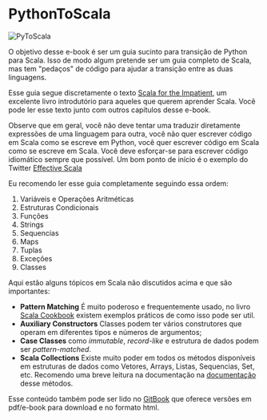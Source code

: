 PythonToScala
=============
![PyToScala](https://farm4.staticflickr.com/3865/14938431420_58b1ffaaa9.jpg)

O objetivo desse e-book é ser um guia sucinto para transição de Python para Scala. Isso de modo algum pretende ser um guia completo de Scala, mas tem "pedaços" de código para ajudar a transição entre as duas linguagens.

Esse guia segue discretamente o texto [Scala for the Impatient](http://www.horstmann.com/scala/index.html), um excelente livro introdutório para aqueles que querem aprender Scala. Você pode ler esse texto junto com outros capítulos desse e-book.

Observe que em geral, você não deve tentar uma traduzir diretamente expressões de uma linguagem para outra, você não quer escrever código em Scala como se escreve em Python, você quer escrever código em Scala como se escreve em Scala. Você deve esforçar-se para escrever código idiomático sempre que possível. Um bom ponto de início é o exemplo do Twitter [Effective Scala](http://twitter.github.io/effectivescala/)

Eu recomendo ler esse guia completamente seguindo essa ordem:

1. Variáveis e Operações Aritméticas
2. Estruturas Condicionais
3. Funções
4. Strings
5. Sequencias
6. Maps
7. Tuplas
8. Exceções
9. Classes

Aqui estão alguns tópicos em Scala não discutidos acima e que são importantes:

* **Pattern Matching** É muito poderoso e frequentemente usado, no livro [Scala Cookbook](http://shop.oreilly.com/product/0636920026914.do) existem exemplos práticos de como isso pode ser util.
* **Auxiliary Constructors** Classes podem ter vários construtores que operam em diferentes tipos e números de argumentos;
* **Case Classes** como *immutable*, *record-like* e estrutura de dados podem ser *pattern-matched*.
* **Scala Collections** Existe muito poder em todos os métodos disponíveis em estruturas de dados como Vetores, Arrays, Listas, Sequencias, Set, etc. Recomendo uma breve leitura na documentação na [documentação](http://www.scala-lang.org/api/current/index.html#scala.collection.Seq) desse métodos.

Esse conteúdo também pode ser lido no [GitBook](http://wrobstory.gitbooks.io/python-to-scala/) que oferece versões em pdf/e-book para download e no formato html.
